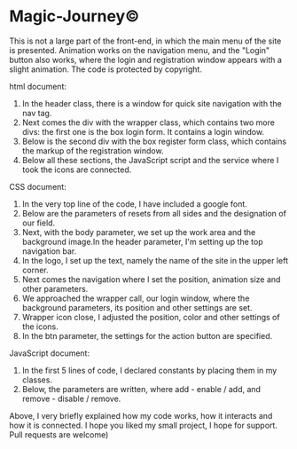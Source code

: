 # Magic-Journey©
This is not a large part of the front-end, in which the main menu of the site is presented. Animation works on the navigation menu, and the "Login" button also works, where the login and registration window appears with a slight animation. The code is protected by copyright.

html document:
1. In the header class, there is a window for quick site navigation with the nav tag.
2. Next comes the div with the wrapper class, which contains two more divs: the first one is the box login form. It contains a login window.
3. Below is the second div with the box register form class, which contains the markup of the registration window.
4. Below all these sections, the JavaScript script and the service where I took the icons are connected.

CSS document:
1. In the very top line of the code, I have included a google font.
2. Below are the parameters of resets from all sides and the designation of our field.
3. Next, with the body parameter, we set up the work area and the background image.In the header parameter, I'm setting up the top navigation bar.
4. In the logo, I set up the text, namely the name of the site in the upper left corner.
5. Next comes the navigation where I set the position, animation size and other parameters.
6. We approached the wrapper call, our login window, where the background parameters, its position and other settings are set.
7. Wrapper icon close, I adjusted the position, color and other settings of the icons.
8. In the btn parameter, the settings for the action button are specified.

JavaScript document:
1. In the first 5 lines of code, I declared constants by placing them in my classes.
2. Below, the parameters are written, where add - enable / add, and remove - disable / remove.

Above, I very briefly explained how my code works, how it interacts and how it is connected. I hope you liked my small project, I hope for support. Pull requests are welcome)
